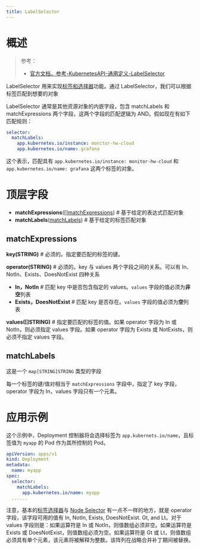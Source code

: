 ```yaml
---
title: LabelSelector
---
```


# 概述

> 参考：
>
> - [官方文档，参考-KubernetesAPI-通用定义-LabelSelector](https://kubernetes.io/docs/reference/kubernetes-api/common-definitions/label-selector/)

LabelSelector 用来实现[标签和选择器](/docs/10.云原生/Kubernetes/API%20Resource%20与%20Object/Object%20管理/Label%20and%20Selector(标签和选择器)/Label%20and%20Selector(标签和选择器).md)功能。通过 LabelSelector，我们可以根据标签匹配到想要的对象

LabelSelector 通常是其他资源对象的内嵌字段，包含 matchLabels 和 matchExpressions 两个字段，这两个字段的匹配逻辑为 AND。假如现在有如下匹配规则：

```yaml
selector:
  matchLabels:
    app.kubernetes.io/instance: monitor-hw-cloud
    app.kubernetes.io/name: grafana
```

这个表示，匹配具有 `app.kubernetes.io/instance: monitor-hw-cloud` 和 `app.kubernetes.io/name: grafana` 这两个标签的对象。

# 顶层字段

- **matchExpressions**(\[][matchExpressions](#matchexpressions)) # 基于给定的表达式匹配对象
- **matchLabels**([matchLabels](#matchlabels)) # 基于给定的标签匹配对象

## matchExpressions

**key(STRING)** # 必须的。指定要匹配的标签的键。

**operator(STRING)** # 必须的。key 与 values 两个字段之间的关系。可以有 In、NotIn、Exists、DoesNotExist 四种关系

- **In，NotIn** # 匹配 key 中是否包含指定的 values。`values` 字段的值必须为**非空**列表
- **Exists，DoesNotExist** # 匹配 key 是否存在。`values` 字段的值必须为**空**列表

**values([]STRING)** # 指定要匹配的标签的值。如果 operator 字段为 In 或 NotIn，则必须指定 values 字段。如果 operator 字段为 Exists 或 NotExists，则必须不指定 values 字段。

## matchLabels

这是一个 `map[STRING]STRING` 类型的字段

每一个标签的键/值对相当于 `matchExpressions` 字段中，指定了 key 字段，operator 字段为 In，values 字段只有一个元素。

# 应用示例

这个示例中，Deployment 控制器将会选择标签为 `app.kubernets.io/name`，且标签值为 `myapp` 的 Pod 作为其所控制的 Pod。

```yaml
apiVersion: apps/v1
kind: Deployment
metadata:
  name: myapp
spec:
  selector:
    matchLabels:
      app.kubernetes.io/name: myapp
  ......
```

注意，基本的[标签选择器](https://kubernetes.io/docs/reference/kubernetes-api/common-definitions/label-selector/)与 [Node Selector](https://kubernetes.io/docs/reference/kubernetes-api/common-definitions/node-selector-requirement/) 有一点不一样的地方，就是 operator 字段，该字段可用的值有 In, NotIn, Exists, DoesNotExist. Gt, and Lt。对于 values 字段则是：如果运算符是 In 或 NotIn，则值数组必须非空。如果运算符是 Exists 或 DoesNotExist，则值数组必须为空。如果运算符是 Gt 或 Lt，则值数组必须具有单个元素，该元素将被解释为整数。该阵列在战略合并补丁期间被替换。
